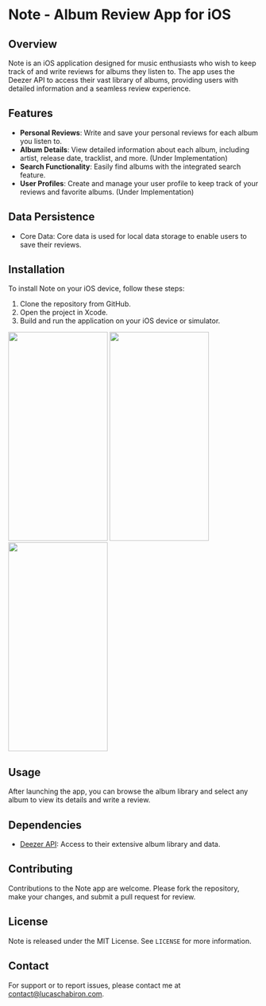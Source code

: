 # Note - Album Review App for iOS

## Overview
Note is an iOS application designed for music enthusiasts who wish to keep track of and write reviews for albums they listen to. The app uses the Deezer API to access their vast library of albums, providing users with detailed information and a seamless review experience.

## Features
- **Personal Reviews**: Write and save your personal reviews for each album you listen to.
- **Album Details**: View detailed information about each album, including artist, release date, tracklist, and more. (Under Implementation)
- **Search Functionality**: Easily find albums with the integrated search feature.
- **User Profiles**: Create and manage your user profile to keep track of your reviews and favorite albums. (Under Implementation)

## Data Persistence
- Core Data: Core data is used for local data storage to enable users to save their reviews. 

## Installation
To install Note on your iOS device, follow these steps:

1. Clone the repository from GitHub.
2. Open the project in Xcode.
3. Build and run the application on your iOS device or simulator.

<img src="https://github.com/lucaschabiron/Note/assets/84028247/e9e158a0-713f-4199-92ec-62c1590498b3" width="200" height="420" />
<img src="https://github.com/lucaschabiron/Note/assets/84028247/57d594c3-b43e-4e48-92d0-dedc41d79175" width="200" height="420" />
<img src="https://github.com/lucaschabiron/Note/assets/84028247/2a84f331-6265-42b8-ae9f-0ea21e08ca3d" width="200" height="420" />

## Usage
After launching the app, you can browse the album library and select any album to view its details and write a review.

## Dependencies
- [Deezer API](https://developers.deezer.com/api): Access to their extensive album library and data.

## Contributing
Contributions to the Note app are welcome. Please fork the repository, make your changes, and submit a pull request for review.

## License
Note is released under the MIT License. See `LICENSE` for more information.

## Contact
For support or to report issues, please contact me at [contact@lucaschabiron.com](mailto:contact@lucaschabiron.com).
